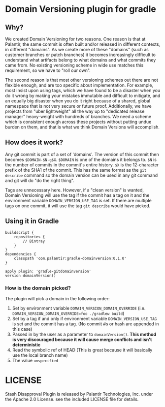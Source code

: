 # Domain Versioning plugin for gradle

## Why?
We created Domain Versioning for two reasons. One reason is that at Palantir, the same commit is often built and/or released in different contexts, in different "domains". As we create more of these "domains" (such as customer branches or patch branches) it becomes increasingly difficult to understand what artifacts belong to what domains and what commits they came from. No existing versioning scheme in wide use matches this requirement, so we have to "roll our own".

The second reason is that most other versioning schemes out there are not flexible enough, and are too specific about implementation. For example, most insist upon using tags, which we have found to be a disaster when you do it wrong by making your mistakes immutable and difficult to mitigate, and an equally big disaster when you do it right because of a shared, global namespace that is not very secure or future proof. Additionally, we have projects from "uber lightweight" all the way up to "dedicated release manager" heavy-weight with hundreds of branches. We need a scheme which is consistent enough across these projects without putting undue burden on them, and that is what we think Domain Versions will accomplish.

## How does it work?
Any git commit is part of a set of 'domains'.  The version of this commit then becomes `$DOMAIN-$N-g$X`.  `$DOMAIN` is one of the domains it belongs to. `$N` is the number of commits in the commit's entire history. `$X` is the 12-character prefix of the SHA1 of the commit.  This has the same format as the `git describe` command so the domain version can be used in any git command and git will do "do the right thing".

Tags are unnecessary here.  However, if a "clean version" is wanted, Domain Versioning will use the tag if the commit has a tag on it and the environment variable `DOMAIN_VERSION_USE_TAG` is set.  If there are multiple tags on one commit, it will use the tag `git describe` would have picked.


## Using it in Gradle

	buildscript {
		repositories {
	 		// Bintray
	 	}
	}
	dependencies {
		classpath 'com.palantir:gradle-domainversion:0.1.0'
	}
	
	apply plugin: 'gradle-gitdomainversion'
	version domainVersion()
	
### How is the domain picked?

The plugin will pick a domain in the following order:
1. Set by environment variable `DOMAIN_VERSION_DOMAIN_OVERRIDE` (i.e. `DOMAIN_VERSION_DOMAIN_OVERRIDE=foo ./gradlew build`)
2. Set by a tag if and only if environment variable `DOMAIN_VERSION_USE_TAG` is set and the commit has a tag. (No commit #s or hash are appended in this case)
3. Passed in by the user as a parameter to `domainVersion()`.  **This method is very discouraged because it will cause merge conflicts and isn't deterministic**
4. Read the symbolic ref of HEAD (This is great because it will basically use the local branch name)
5. The value `unspecified`

# LICENSE

Stash Disapproval Plugin is released by Palantir Technologies, Inc. under the Apache 2.0 License. see the included LICENSE file for details.
